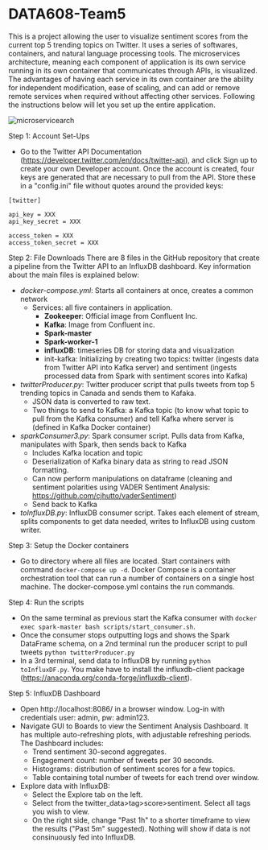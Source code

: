 # DATA608-Team5
This is a project allowing the user to visualize sentiment scores from the current top 5 trending topics on Twitter. It uses a series of softwares, containers, and natural language processing tools. The microservices architecture, meaning each component of application is its own service running in its own container that communicates through APIs, is visualized. The advantages of having each service in its own container are the ability for independent modification, ease of scaling, and can add or remove remote services when required without affecting other services. Following the instructions below will let you set up the entire application.

![microservicearch](https://user-images.githubusercontent.com/100740803/162856065-83ec9cda-bb73-4b03-958b-bdfcd8870f86.png)


Step 1: Account Set-Ups
- Go to the Twitter API Documentation (https://developer.twitter.com/en/docs/twitter-api), and click Sign up to create your own Developer account. Once the account is created, four keys are generated that are necessary to pull from the API. Store these in a "config.ini" file without quotes around the provided keys:
```
[twitter]

api_key = XXX
api_key_secret = XXX

access_token = XXX
access_token_secret = XXX
```

Step 2: File Downloads
There are 8 files in the GitHub repository that create a pipeline from the Twitter API to an InfluxDB dashboard. Key information about the main files is explained below:
- *docker-compose.yml*: Starts all containers at once, creates a common network
	- Services: all five containers in application.
		- **Zookeeper**: Official image from Confluent Inc.
		- **Kafka**: Image from Confluent inc.
		- **Spark-master**
		- **Spark-worker-1**
		- **influxDB**: timeseries DB for storing data and visualization
		- init-kafka: Initializing by creating two topics: twitter (ingests data from Twitter API into Kafka server) and sentiment (ingests processed data from Spark with sentiment scores into Kafka)
- *twitterProducer.py*: Twitter producer script that pulls tweets from top 5 trending topics in Canada and sends them to Kafaka.
	- JSON data is converted to raw text.
	- Two things to send to Kafka: a Kafka topic (to know what topic to pull from the Kafka consumer) and tell Kafka where server is (defined in Kafka Docker container)
- *sparkConsumer3.py*: Spark consumer script. Pulls data from Kafka, manipulates with Spark, then sends back to Kafka
	- Includes Kafka location and topic
	- Deserialization of Kafka binary data as string to read JSON formatting.
	- Can now perform manipulations on dataframe (cleaning and sentiment polarities using VADER Sentiment Analysis: https://github.com/cjhutto/vaderSentiment)
	- Send back to Kafka
- *toInfluxDB.py*: InfluxDB consumer script. Takes each element of stream, splits components to get data needed, writes to InfluxDB using custom writer.

Step 3: Setup the Docker containers
-	Go to directory where all files are located. Start containers with command `docker-compose up -d`. Docker Compose is a container orchestration tool that can run a number of containers on a single host machine. The docker-compose.yml contains the run commands.

Step 4:	Run the scripts
-	On the same terminal as previous start the Kafka consumer with `docker exec spark-master bash scripts/start_consumer.sh`.
-	Once the consumer stops outputting logs and shows the Spark DataFrame schema, on a 2nd terminal run the producer script to pull tweets `python twitterProducer.py`
-	In a 3rd terminal, send data to InfluxDB by running `python toInfluxDF.py`. You make have to install the influxdb-client package (https://anaconda.org/conda-forge/influxdb-client).

Step 5: InfluxDB Dashboard
- Open http://localhost:8086/ in a browser window. Log-in with credentials user: admin, pw: admin123.
- Navigate GUI to Boards to view the Sentiment Analysis Dashboard. It has multiple auto-refreshing plots, with adjustable refreshing periods. The Dashboard includes:
  - Trend sentiment 30-second aggregates.
  - Engagement count: number of tweets per 30 seconds.
  - Histograms: distribution of sentiment scores for a few topics.
  - Table containing total number of tweets for each trend over window.
- Explore data with InfluxDB:
  - Select the Explore tab on the left.
  - Select from the twitter_data>tag>score>sentiment. Select all tags you wish to view.
  - On the right side, change "Past 1h" to a shorter timeframe to view the results ("Past 5m" suggested). Nothing will show if data is not consinuously fed into InfluxDB.
